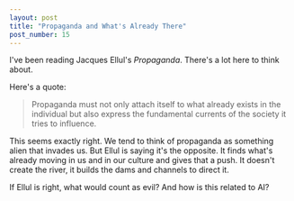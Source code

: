 ```yaml
---
layout: post
title: "Propaganda and What's Already There"
post_number: 15
---
```


I've been reading Jacques Ellul's *Propaganda*. There's a lot here to think about.

Here's a quote:

> Propaganda must not only attach itself to what already exists in the individual but also express the fundamental currents of the society it tries to influence.

This seems exactly right. We tend to think of propaganda as something alien that invades us. But Ellul is saying it's the opposite. It finds what's already moving in us and in our culture and gives that a push. It doesn't create the river, it builds the dams and channels to direct it.

If Ellul is right, what would count as evil? And how is this related to AI?